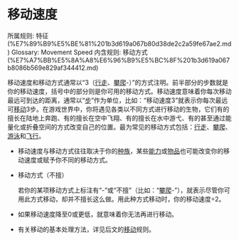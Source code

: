 # 移动速度

所属规则: 特征 (%E7%89%B9%E5%BE%81%201b3d619a067b80d38de2c2a59fe67ae2.md)
Glossary: Movement Speed
内含规则: 移动方式 (%E7%A7%BB%E5%8A%A8%E6%96%B9%E5%BC%8F%201b3d619a067b8086b569e829af344412.md)

移动速度和移动方式通常以“3（[行走](https://www.notion.so/1b4d619a067b8005b978e9ee9f6a3ec9?pvs=21)、[攀爬](https://www.notion.so/1b4d619a067b80e7a16be79fb98f55b7?pvs=21)-）”的方式注明。前半部分的步数就是你的移动速度，括号中的部分则是你可用的移动方式。移动速度意味着你每次移动最远可到达的距离，通常以“[步](%E6%AD%A5%201b3d619a067b800fb1cfe9f0ef45b9ef.md)”作为单位，比如：“移动速度3”就表示你每次最远可[移动](%E7%A7%BB%E5%8A%A8%201b3d619a067b80a4a587d4f966ce6b79.md)3步。在游戏世界中，你将遇见各类以不同方式进行移动的生物，它们有的擅长在陆地上奔跑、有的擅长在空中飞翔、有的擅长在水中游弋、有的甚至通过能量化或折叠空间的方式改变自己的位置。最为常见的移动方式包括：[行走](https://www.notion.so/1b4d619a067b8005b978e9ee9f6a3ec9?pvs=21)、[攀爬](https://www.notion.so/1b4d619a067b80e7a16be79fb98f55b7?pvs=21)、[游泳](https://www.notion.so/1b4d619a067b802699b8e56f843c0b56?pvs=21)和[飞行](https://www.notion.so/1b4d619a067b80fe8c54f748c586dd81?pvs=21)。

- 移动速度与移动方式往往取决于你的[种族](%E7%A7%8D%E6%97%8F%201b3d619a067b803da419db8bd9eb17e5.md)，某些[能力](%E8%83%BD%E5%8A%9B%201b3d619a067b80139849d21869c19f49.md)或[物品](%E7%89%A9%E5%93%81%201b3d619a067b803f863edfb283e94d9a.md)也可能改变你的移动速度或赋予你不同的移动方式。
- 移动方式（不擅）
    
    
    若你的某项移动方式上标注有“-”或“不擅”（比如：“[攀爬](https://www.notion.so/1b4d619a067b80e7a16be79fb98f55b7?pvs=21)-”），就表示尽管你可用此方式移动，却并不擅长这么做。用此种方式移动时，你的移动速度÷2。
    
- 如果移动速度降至0或更低，就意味着你无法再进行移动。
- 有关移动的基本处理方法，详见后文的[移动](%E7%A7%BB%E5%8A%A8%201b3d619a067b80a4a587d4f966ce6b79.md)规则。